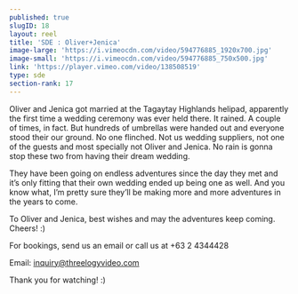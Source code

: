 ```yaml
---
published: true
slugID: 18
layout: reel
title: 'SDE : Oliver+Jenica'
image-large: 'https://i.vimeocdn.com/video/594776885_1920x700.jpg'
image-small: 'https://i.vimeocdn.com/video/594776885_750x500.jpg'
link: 'https://player.vimeo.com/video/138508519'
type: sde
section-rank: 17
---
```

Oliver and Jenica got married at the Tagaytay Highlands helipad, apparently the first time a wedding ceremony was ever held there. It rained. A couple of times, in fact. But hundreds of umbrellas were handed out and everyone stood their our ground. No one flinched. Not us wedding suppliers, not one of the guests and most specially not Oliver and Jenica. No rain is gonna stop these two from having their dream wedding.

They have been going on endless adventures since the day they met and it’s only fitting that their own wedding ended up being one as well. And you know what, I’m pretty sure they’ll be making more and more adventures in the years to come.

To Oliver and Jenica, best wishes and may the adventures keep coming. Cheers! :)

For bookings, send us an email or call us at +63 2 4344428

Email: inquiry@threelogyvideo.com

Thank you for watching! :)
